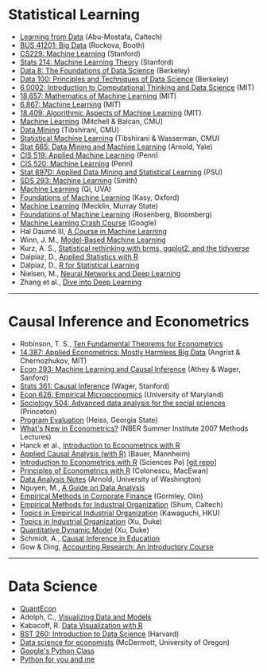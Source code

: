 # Statistical Learning

- [Learning from Data](https://work.caltech.edu/telecourse.html) (Abu-Mostafa, Caltech)
- [BUS 41201: Big Data](http://veronikarock.com/) (Rockova, Booth)
- [CS229: Machine Learning](http://cs229.stanford.edu/index.html) (Stanford)
- [Stats 214: Machine Learning Theory](http://web.stanford.edu/class/stats214/) (Stanford)
- [Data 8: The Foundations of Data Science](http://data8.org/) (Berkeley)
- [Data 100: Principles and Techniques of Data Science](https://ds100.org/) (Berkeley)
- [6.0002: Introduction to Computational Thinking and Data Science](https://ocw.mit.edu/courses/electrical-engineering-and-computer-science/6-0002-introduction-to-computational-thinking-and-data-science-fall-2016/) (MIT)
- [18.657: Mathematics of Machine Learning](https://ocw.mit.edu/courses/mathematics/18-657-mathematics-of-machine-learning-fall-2015/) (MIT)
- [6.867: Machine Learning](https://ocw.mit.edu/courses/electrical-engineering-and-computer-science/6-867-machine-learning-fall-2006/) (MIT)
- [18.409: Algorithmic Aspects of Machine Learning](https://ocw.mit.edu/courses/mathematics/18-409-algorithmic-aspects-of-machine-learning-spring-2015/) (MIT)
- [Machine Learning](http://www.cs.cmu.edu/~ninamf/courses/601sp15/index.html) (Mitchell & Balcan, CMU)
- [Data Mining](https://www.stat.cmu.edu/~ryantibs/datamining/) (Tibshirani, CMU)
- [Statistical Machine Learning](https://www.stat.cmu.edu/~ryantibs/statml/) (Tibshirani & Wasserman, CMU)
- [Stat 665: Data Mining and Machine Learning](http://statsmaths.github.io/stat665/) (Arnold, Yale)
- [CIS 519: Applied Machine Learning](https://www.seas.upenn.edu/~cis519/fall2018/index.html) (Penn)
- [CIS 520: Machine Learning](https://alliance.seas.upenn.edu/~cis520/dynamic/2021/wiki/index.php?n=Main.HomePage) (Penn)
- [Stat 897D: Applied Data Mining and Statistical Learning](https://online.stat.psu.edu/stat857/) (PSU)
- [SDS 293: Machine Learning](http://www.science.smith.edu/~jcrouser/SDS293/) (Smith)
- [Machine Learning](https://qiyanjun.github.io/2020f-UVA-CS-MachineLearningDeep/) (Qi, UVA)
- [Foundations of Machine Learning](https://maxkasy.github.io/home/ML_Oxford_2022/) (Kasy, Oxford)
- [Machine Learning](http://campus.murraystate.edu/academic/faculty/cmecklin/STA430/_book/) (Mecklin, Murray State)
- [Foundations of Machine Learning](https://bloomberg.github.io/foml/#home) (Rosenberg, Bloomberg)
- [Machine Learning Crash Course](https://developers.google.com/machine-learning/crash-course/ml-intro) (Google)
- Hal Daumé III, [A Course in Machine Learning](http://ciml.info/) 
- Winn, J. M., [Model-Based Machine Learning](https://www.mbmlbook.com/)
- Kurz, A. S., [Statistical rethinking with brms, ggplot2, and the tidyverse](https://bookdown.org/content/4857/) 
- Dalpiaz, D., [Applied Statistics with R](https://daviddalpiaz.github.io/appliedstats/)
- Dalpiaz, D., [R for Statistical Learning](https://daviddalpiaz.github.io/r4sl/)
- Nielsen, M., [Neural Networks and Deep Learning](http://neuralnetworksanddeeplearning.com/)
- Zhang et al., [Dive into Deep Learning](https://d2l.ai/index.html)

---

# Causal Inference and Econometrics

- Robinson, T. S., [Ten Fundamental Theorems for Econometrics](https://bookdown.org/ts_robinson1994/10_fundamental_theorems_for_econometrics/)
- [14.387: Applied Econometrics: Mostly Harmless Big Data](https://ocw.mit.edu/courses/economics/14-387-applied-econometrics-mostly-harmless-big-data-fall-2014/index.htm) (Angrist & Chernozhukov, MIT)
- [Econ 293: Machine Learning and Causal Inference](https://gsbdbi.github.io/ml_tutorial/) (Athey & Wager, Sanford)
- [Stats 361: Causal Inference](https://web.stanford.edu/~swager/stats361.pdf) (Wager, Stanford)
- [Econ 626: Empirical Microeconomics](http://economics.ozier.com/econ626/) (University of Maryland)
- [Sociology 504: Advanced data analysis for the social sciences](http://www.princeton.edu/~mjs3/soc504_s2015/) (Princeton)
- [Program Evaluation](https://evalsp20.classes.andrewheiss.com/syllabus/) (Heiss, Georgia State)
- [What's New in Econometrics?](https://www.nber.org/lecture/summer-institute-2007-methods-lectures-whats-new-econometrics) (NBER Summer Institute 2007 Methods Lectures)
- Hanck et al., [Introduction to Econometrics with R](https://bookdown.org/machar1991/ITER/)
- [Applied Causal Analysis (with R)](https://bookdown.org/paul/applied-causal-analysis/) (Bauer, Mannheim)
- [Introduction to Econometrics with R](https://daviddalpiaz.github.io/appliedstats/) (Sciences Po) [[git repo](https://github.com/ScPoEcon/ScPoEconometrics)] 
- [Principles of Econometrics with  R](https://bookdown.org/ccolonescu/RPoE4/) (Colonescu, MacEwan)
- [Data Analysis Notes](https://jrnold.github.io/intro-methods-notes/) (Arnold, University of Washington)
- Nguyen, M., [A Guide on Data Analysis](https://bookdown.org/mike/data_analysis/)
- [Empirical Methods in Corporate Finance](http://www.gormley.info/phd-notes.html) (Gormley, Olin)
- [Empirical Methods for Industrial Organization](https://www.its.caltech.edu/~mshum/gradio/ioclass.html) (Shum, Caltech)
- [Topics in Empirical Industrial Organization](https://kohei-kawaguchi.github.io/EmpiricalIO/) (Kawaguchi, HKU)
- [Topics in Industrial Organization](https://sites.google.com/site/yixusite/econ-825-topics-in-io?authuser=0) (Xu, Duke)
- [Quantitative Dynamic Model](https://sites.google.com/site/yixusite/econ881-32-quantitative-dynamic-model?authuser=0) (Xu, Duke)
- Schmidt, A., [Causal Inference in Education](https://bookdown.org/aschmi11/causal_inf/)
- Gow & Ding, [Accounting Research: An Introductory Course](http://www.iangow.me/far_book/)

---

# Data Science

- [QuantEcon](https://quantecon.org/)
- Adolph, C., [Visualizing Data and Models](http://faculty.washington.edu/cadolph/index.php?page=22)
- Kabacoff, R. [Data Visualization with R](https://rkabacoff.github.io/datavis/)
- [BST 260: Introduction to Data Science](https://datasciencelabs.github.io/index.html) (Harvard)
- [Data science for economists](https://github.com/uo-ec607/lectures) (McDermott, University of Oregon)
- [Google's Python Class](https://developers.google.com/edu/python/)
- [Python for you and me](https://pymbook.readthedocs.io/en/latest/)